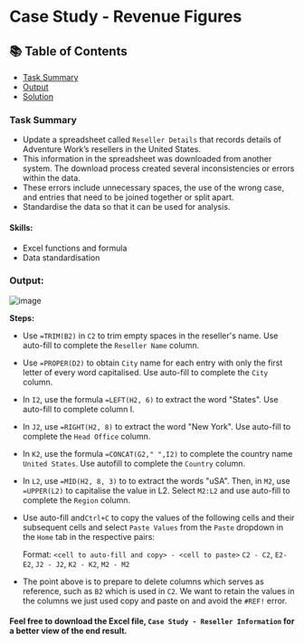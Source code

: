 # Case Study - Revenue Figures

## 📚 Table of Contents
- [Task Summary](#task-summary)
- [Output](#output)
- [Solution](#solution)

### Task Summary
- Update a spreadsheet called ````Reseller Details```` that records details of Adventure Work’s resellers in the United States.
- This information in the spreadsheet was downloaded from another system. The download process created several inconsistencies or errors within the data.
- These errors include unnecessary spaces, the use of the wrong case, and entries that need to be joined together or split apart.
-  Standardise the data so that it can be used for analysis.

#### Skills:
- Excel functions and formula
- Data standardisation

### Output:

![image](https://github.com/user-attachments/assets/9df28cd0-74ba-4126-85fe-f21fef05d27d)

**Steps:**
- Use ````=TRIM(B2)```` in ````C2```` to trim empty spaces in the reseller's name. Use auto-fill to complete the  ````Reseller Name```` column.

- Use ````=PROPER(D2)```` to obtain ````City```` name for each entry with only the first letter of every word capitalised. Use auto-fill to complete the ````City```` column.

- In ````I2````, use the formula ````=LEFT(H2, 6)```` to extract the word "States". Use auto-fill to complete column I.

- In ```J2```, use ```=RIGHT(H2, 8)``` to extract the word "New York". Use auto-fill to complete the ```Head Office``` column.

- In ```K2```, use the formula ````=CONCAT(G2," ",I2)```` to complete the country name ````United States````. Use autofill to complete the ```Country``` column.

- In ```L2```, use ```=MID(H2, 8, 3)``` to to extract the words "uSA". Then, in ```M2```, use ```=UPPER(L2)``` to capitalise the value in L2. Select ```M2:L2``` and use auto-fill to complete the ```Region``` column.

- Use auto-fill and```Ctrl+C``` to copy the values of the following cells and their subsequent cells and select ```Paste Values``` from the ```Paste``` dropdown in the ```Home``` tab in the respective pairs:

	Format: ```<cell to auto-fill and copy> - <cell to paste>```
	```C2 - C2```, ```E2- E2```, ```J2 - J2```, ```K2 - K2```, ```M2 - M2```

- The point above is to prepare to delete columns which serves as reference, such as ```B2``` which is used in ```C2```. We want to retain the values in the columns we just used copy and paste on and avoid the ```#REF!``` error.

#### Feel free to download the Excel file, ````Case Study - Reseller Information```` for a better view of the end result.
